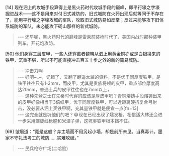 
[14] 现在泗上的攻城手段算得上是黑火药时代攻城手段的巅峰，即平行壕之字壕掘进战术——这不是用来对付旧式城防的，旧式城防在火药出现后就等同于不存在了，能用平行壕之字壕攻城的军队，攻取旧式城防易如反掌；反过来能够攻下旧体系城防的军队，未必能攻下砀山那样的新式城防。
>--- 还早呢，黑火药时代的巅峰是雷汞前装枪时代了，美国内战时那种装甲列车，开花炮攻防。<br>

[50] 他们身穿三层皮甲，一些人还穿戴者魏韩从泗上用黄金铜亦或是白银换来的铁甲，沉重不堪，所以不可能直接冲击百五十步之外的新的简易城防。
>--- 冲击力啊<br>
>--- 好吧~_~，记错了，又翻了翻遥太监的资料，不是优于同厚度铁甲，是铁甲往往只有1-2mm，而皮甲，尤其是贵族将领的皮甲，重点部位厚度高达20mm，普通士兵的皮甲往往也在7mm以上，<br>
>--- 这种先登之士在先秦时代穿的应该是厚皮甲吧？青铜熔铸手段熔铸出来的皮甲好像相当于3倍纸甲，优于同厚度铁甲，可以近距离硬抗复合弓射击，没必要从泗上买铁甲啊，充其量铁甲就是便宜一点[fn=13]<br>
>--- 这完全就是坑他们的吧？😂现在已经出现了燧发枪，相信适大林还会进一步采用螺旋线枪膛和米涅子弹，这坑爹铁甲根本挡不住。<br>

[69] 皱眉道：“竟是这般？弃主墙而不用另起小墙，却是前所未见。当真毒计。墨家不守礼法考工的城防……实难攻破。”
>--- 民兵枪守广场(二哈脸)<br>
